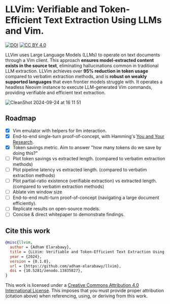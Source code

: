 # LLVim: **Verifiable and Token-Efficient Text Extraction Using LLMs and Vim.**
[![DOI](https://zenodo.org/badge/862087488.svg)](https://zenodo.org/doi/10.5281/zenodo.13835827)
[![CC BY 4.0][cc-by-shield]][cc-by]

LLVim uses Large Language Models (LLMs) to operate on text documents through a Vim client. This approach **ensures model-extracted content exists in the source text**, eliminating hallucinations common in traditional LLM extraction.  LLVim achieves over **95% reduction in token usage** compared to verbatim extraction methods, and is **robust on weakly supported languages** that even frontier models struggle with. It operates a headless Neovim instance to execute LLM-generated Vim commands, providing verifiable and efficient text extraction.

![CleanShot 2024-09-24 at 16 11 51](https://github.com/user-attachments/assets/bc11c89a-31e2-4c35-95c2-19098fbba8ec)



## Roadmap
- [x] Vim emulator with helpers for llm interaction.
- [x] End-to-end single-turn proof-of-concept, with Hamming's [You and Your Research](https://fs.blog/great-talks/richard-hamming-your-research/).
- [x] Token savings metric. Aim to answer "how many tokens do we save by doing this?"
- [ ] Plot token savings vs extracted length. (compared to verbatim extraction methods)
- [ ] Plot pipeline latency vs extracted length. (compared to verbatim extraction methods)
- [ ] Plot partial-ratio existence (verifiable extraction) vs extracted length. (compared to verbatim extraction methods)
- [ ] Ablate vim window size
- [ ] End-to-end multi-turn proof-of-concept (navigating a large document efficiently).
- [ ] Replicate results on open-source models.
- [ ] Concise & direct whitepaper to demonstrate findings.

## Cite this work
```bibtex
@misc{llvim,
  author = {Adham Elarabawy},
  title = {LLVim: Verifiable and Token-Efficient Text Extraction Using LLMs and Vim.},
  year = {2024},
  version = {0.1.0},
  url = {https://github.com/adham-elarabawy/llvim},
  doi = {10.5281/zenodo.13835827},
}

```

This work is licensed under a
[Creative Commons Attribution 4.0 International License][cc-by]. This imposes that you must provide proper attribution (citation above) when referencing, using, or deriving from this work.


[cc-by]: http://creativecommons.org/licenses/by/4.0/
[cc-by-shield]: https://img.shields.io/badge/License-CC%20BY%204.0-lightgrey.svg
